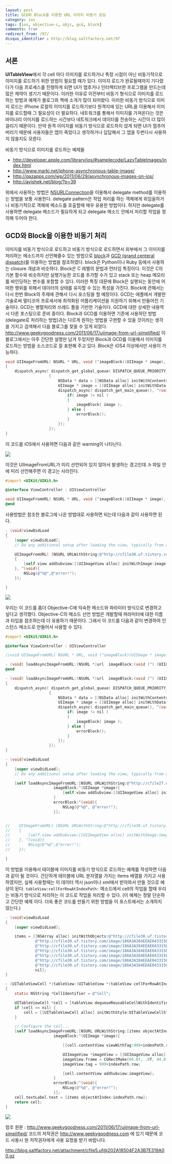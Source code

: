 ```yaml
---
layout: post
title: GCD와 Block을 이용한 URL 이미지 비동기 로딩
category: ios
tags: [ios, objective-c, objc, gcd, block]
comments: true
redirect_from: /97/
disqus_identifier : http://blog.saltfactory.net/97
---
```


## 서론

**UITableView**에서 각 cell 마다 이미지를 로드하거나 특정 시점이 아닌 비동기적으로 이미지를 로드하기 위한 방법이 필요할 때가 있다. 이미지 로드가 완료될때까지 기다렸다가 다음 프로세스를 진행하게 되면 UI가 멈추거나 인터렉티브한 프로그램을 만드는데 많은 제약이 생기기 때문이다. 이러한 이유로 이전부터 비동기 형식으로 이미지를 로드하는 방법과 예제가 블로그와 책에 소개가 많이 되어왔다. 이러한 비동기 방식으로 이미지 로드는 iPhone 로컬의 이미지를 로드하기보다 원격지에 있는 URL을 이용해서 이미지를 로드할때 그 필요성이 더 필요하다. 네트워크를 통해서 이미지를 가져온다는 것은 바이너리 이미지를 로드하는 시간보다 네트워크에서 데이터를 전송하는 시간이 더 많이 걸리기 때문이다. 만약 원격 이미지를 비동기 방식으로 로드하지 않게 되면 UI가 멈추어 버리기 때문에 사용자들은 앱이 죽었다고 생각하거나 답답해서 그 앱을 두번다시 사용하지 않을지도 모른다.

비동기 방식으로 이미지를 로드하는 예제들

* http://developer.apple.com/library/ios/#samplecode/LazyTableImages/index.html
* http://www.markj.net/iphone-asynchronous-table-image/
* http://gazapps.com/wp/2011/06/29/asynchronous-images-on-ios/
* http://avishek.net/blog/?p=39

위에서 사용하는 방법은 [NSURLConnection](https://developer.apple.com/library/mac/documentation/Cocoa/Reference/Foundation/Classes/NSURLConnection_Class/index.html)을 이용해서 delegate method를 이용하는 방법을 보통 사용한다. delegate pattern은 작업 처리를 하는 객체에게 위임을하거나 비동기적으로 객체에 메소드를 호출할때 매우 유용한 방법이다. 하지만 delegate를 사용하면 delegate 메소드가 필요하게 되고 delegate 메소드 안에서 처리할 작업을 정의해 두어야 한다.

<!--more-->

## GCD와 Block을 이용한 비동기 처리

이미지를 비동기 방식으로 로드하고 비동기 방식으로 로드하면서 외부에서 그 이미지를 처리하는 메소드까지 선언해줄수 있는 방법으로 [block](https://developer.apple.com/library/mac/documentation/Cocoa/Conceptual/Blocks/Articles/00_Introduction.html)과 [GCD (grand centeral dispatch)](https://developer.apple.com/library/mac/documentation/Performance/Reference/GCD_libdispatch_Ref/)를 이용하는 방법을 참조하였다. block은 Python이나 Ruby 등에서 사용하는 closure 개념과 비슷하다. Block은 C 레벨의 문법과 런타임 특징이다. 이것은 C의 기본 함수와 비슷하지만 실행가능한 코드를 추가할 수가 있고 stack 또는 heap 메모리를 바인딩하는 변수를 포함할 수 있다. 이러한 특징 대문에 Block은 실행되는 동안에 어떠한 행위를 위해서 데이터의 상태를 유지할 수 있는 특성을 가진다. Block에 관해서는 다시 한번 Block의 주제에 관해서 다시 포스팅을 할 예정이다. GCD는 애플에서 개발한 기술로써 멀티코어 프로세서에 최적화된 어플리케이션을 지원하기 위해서 만들어진 기술이다. GCD는 병렬처리와 쓰레드 풀을 기반한 기술이다. GCD에 대한 상세한 내용역시 다른 포스팅으로 준비 중이다. Block과 GCD를 이용하면 기존에 사용하던 방법(delegate로 처리하는 방법)과는 다르게 원하는 방법을 구현할 수 있을 것이라는 생각을 가지고 검색해서 다음 블로그를 찾을 수 있게 되었다.  http://www.geekygoodness.com/2011/06/17/uiimage-from-url-simplified/  이 블로그에서는 아주 간단한 설명만 남겨 두었지만 Block과 GCD를 이용해서 이미지를 로드하는 방법을 소스코드로 잘 표현해 주고 있다. Block은 iOS4 이상에서만 사용이 가능하다.

```objective-c
void UIImageFromURL( NSURL * URL, void (^imageBlock)(UIImage * image), void (^errorBlock)(void) )
{
    dispatch_async( dispatch_get_global_queue( DISPATCH_QUEUE_PRIORITY_DEFAULT, 0 ), ^(void)
                   {
                       NSData * data = [[NSData alloc] initWithContentsOfURL:URL];
                       UIImage * image = [[UIImage alloc] initWithData:data];
                       dispatch_async( dispatch_get_main_queue(), ^(void){
                           if( image != nil )
                           {
                               imageBlock( image );
                           } else {
                               errorBlock();
                           }
                       });
                   });
}
```

이 코드를 iOS에서 사용하면 다음과 같은 warning이 나타난다.

![](https://hbn-blog-assets.s3.ap-northeast-2.amazonaws.com/3fbd0a84-966a-43e8-bcb0-5d46f673d570)

이것은 UIImageFromURL가 미리 선언되어 있지 않아서 발생하는 경고인데 .h 파일 안에 미리 선언해주면 이 경고는 사라진다.

```objective-c
#import <UIKit/UIKit.h>

@interface ViewController : UIViewController

void UIImageFromURL( NSURL * URL, void (^imageBlock)(UIImage * image), void (^errorBlock)(void) );
@end
```

사용방법은 참조한 블로그에 나온 방법대로 사용하면 되는데 다음과 같이 사용하면 된다.

```objective-c
- (void)viewDidLoad
{
    [super viewDidLoad];
	// Do any additional setup after loading the view, typically from a nib.

    UIImageFromURL( [NSURL URLWithString:@"http://cfile30.uf.tistory.com/image/186A3A384EEAE043315B79"], ^( UIImage * image )
    {
        [self.view addSubview:[[UIImageView alloc] initWithImage:image]];
    }, ^(void){
        NSLog(@"%@",@"error!");
    });

}
```

![](https://hbn-blog-assets.s3.ap-northeast-2.amazonaws.com/488aef88-86bb-4933-8bf3-29c3f8b255df)

우리는 이 코드를 좀더 Objective-C에 익숙한 메소드와 파라미터 방식으로 변경하고 싶다고 생각했다. Objective-C의 메소드 선언 방법은 개발할때 파라미터에 대한 이름과 타입을 참조하는데 더 유용하기 때문이다. 그래서 이 코드를 다음과 같이 변경하여 인스턴스 메소드로 만들어서 사용할 수 있다.

```objective-c
#import <UIKit/UIKit.h>

@interface ViewController : UIViewController

//void UIImageFromURL( NSURL * URL, void (^imageBlock)(UIImage * image), void (^errorBlock)(void) );

- (void) loadAsyncImageFromURL:(NSURL *)url  imageBlock:(void (^) (UIImage *image))imageBlock errorBlock:(void(^)(void))errorBlock;
@end
```

```objective-c
- (void) loadAsyncImageFromURL:(NSURL *)url  imageBlock:(void (^) (UIImage *image))imageBlock errorBlock:(void(^)(void))errorBlock
{
    dispatch_async( dispatch_get_global_queue( DISPATCH_QUEUE_PRIORITY_DEFAULT, 0 ), ^(void)
                   {
                       NSData * data = [[NSData alloc] initWithContentsOfURL:url];
                       UIImage * image = [[UIImage alloc] initWithData:data];
                       dispatch_async( dispatch_get_main_queue(), ^(void){
                           if( image != nil )
                           {
                               imageBlock( image );
                           } else {
                               errorBlock();
                           }
                       });
                   });
}
```

```objective-c
- (void)viewDidLoad
{
    [super viewDidLoad];
	// Do any additional setup after loading the view, typically from a nib.

    [self loadAsyncImageFromURL:[NSURL URLWithString:@"http://cfile27.uf.tistory.com/image/1349CD374EA43DFB2EF0B6"]
                     imageBlock:^(UIImage *image){
                         [self.view addSubview:[[UIImageView alloc] initWithImage:image]];
                     }
                     errorBlock:^(void){
                         NSLog(@"%@", @"error!");
                     }];


//    UIImageFromURL( [NSURL URLWithString:@"http://cfile30.uf.tistory.com/image/186A3A384EEAE043315B79"], ^( UIImage * image )
//    {
//        [self.view addSubview:[[UIImageView alloc] initWithImage:image]];
//    }, ^(void){
//        NSLog(@"%@",@"error!");
//    });

}
```

이 방법을 이용해서 테이블에 이미지를 비동기 방식으로 로드하는 예제를 작성하면 다음과 같이 될 것이다. 간단하게 테이블에 URL 문자열을 가지는 items 배열을 가지고 사용하였지만, 실제 사용할때는 이 데이터 역시 json이나 xml에서 받아와서 만들 것으로 예상이 된다. `tableView:cellForRowAtIndexPath:` 메소드에서 cell의 작업을 할때 우리는 비동기 방식으로 처리하는 이 코드로 작업을 처리할 수 있다.
(이 예제는 정말 단순하고 간단한 예제 이다. 더욱 좋은 코드를 만들기 위한 방법을 이 포스트에서는 소개하지 않는다.)

```objective-c
- (void)viewDidLoad
{
    [super viewDidLoad];

    items = [[NSArray alloc] initWithObjects:@"http://cfile30.uf.tistory.com/image/186A3A384EEAE043315B79",
             @"http://cfile30.uf.tistory.com/image/186A3A384EEAE043315B79",
             @"http://cfile30.uf.tistory.com/image/186A3A384EEAE043315B79",
             @"http://cfile30.uf.tistory.com/image/186A3A384EEAE043315B79",
             @"http://cfile30.uf.tistory.com/image/186A3A384EEAE043315B79",
             @"http://cfile30.uf.tistory.com/image/186A3A384EEAE043315B79",
             @"http://cfile30.uf.tistory.com/image/186A3A384EEAE043315B79",
             nil];
}
```

```objective-c
- (UITableViewCell *)tableView:(UITableView *)tableView cellForRowAtIndexPath:(NSIndexPath *)indexPath
{
    static NSString *CellIdentifier = @"Cell";

    UITableViewCell *cell = [tableView dequeueReusableCellWithIdentifier:CellIdentifier];
    if (cell == nil) {
        cell = [[UITableViewCell alloc] initWithStyle:UITableViewCellStyleDefault reuseIdentifier:CellIdentifier];
    }

    // Configure the cell...
    [self loadAsyncImageFromURL:[NSURL URLWithString:[items objectAtIndex:indexPath.row]]
                     imageBlock:^(UIImage *image){

                         [[cell.contentView viewWithTag:999+indexPath.row] removeFromSuperview];

                         UIImageView *imageView = [[UIImageView alloc] initWithImage:image];
                         imageView.frame = CGRectMake(04.0f, .0f, 44.0f, 44.0f);
                         imageView.tag = 999+indexPath.row;

                         [cell.contentView addSubview:imageView];
                     }
                     errorBlock:^(void){
                         NSLog(@"%@", @"error!");
                     }];
    cell.textLabel.text = [items objectAtIndex:indexPath.row];
    return cell;
}
```

![](https://hbn-blog-assets.s3.ap-northeast-2.amazonaws.com/3958633b-88a9-4662-8d51-a23be3fb9c39)

참조 원문 : http://www.geekygoodness.com/2011/06/17/uiimage-from-url-simplified/
코드의 저작권은 http://www.geekygoodness.com 에 있기 때문에 코드 사용시 원 저작권자에게 사용 요청을 받기 바랍니다.

http://blog.saltfactory.net/attachment/cfile5.uf@202A18504F2A3B7E319A00.gz


